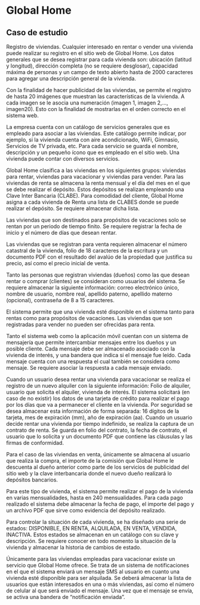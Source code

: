 # Global Home

## Caso de estudio

Registro de viviendas. Cualquier interesado en rentar o vender una vivienda puede realizar su registro en el sitio web de Global Home. Los datos generales que se desea registrar para cada vivienda son: ubicación (latitud y longitud), dirección completa (no se requiere desglosar), capacidad máxima de personas y un campo de texto abierto hasta de 2000 caracteres para agregar una descripción general de la vivienda.

Con la finalidad de hacer publicidad de las viviendas, se permite el registro de hasta 20 imágenes que muestran las características de la vivienda. A cada imagen se le asocia una numeración (imagen 1, imagen 2,..., imagen20). Esto con la finalidad de mostrarlas en el orden correcto en el sistema web.

La empresa cuenta con un catálogo de servicios generales que es empleado para asociar a las viviendas. Este catálogo permite indicar, por ejemplo, si la vivienda cuenta con aire acondicionado, WiFi, Gimnasio, Servicios de TV privada, etc. Para cada servicio se guarda el nombre, descripción y un pequeño ícono que es empleado en el sitio web. Una vivienda puede contar con diversos servicios.

Global Home clasifica a las viviendas en los siguientes grupos: viviendas para rentar, viviendas para vacacionar y viviendas para vender. Para las viviendas de renta se almacena la renta mensual y el día del mes en el que se debe realizar el depósito. Estos depósitos se realizan empleando una Clave Inter Bancaria (CLABE). Para comodidad del cliente, Global Home asigna a cada vivienda de Renta una lista de CLABES donde se puede realizar el depósito. Se requiere almacenar dicha lista.

Las viviendas que son destinados para propósitos de vacaciones solo se rentan por un periodo de tiempo finito. Se requiere registrar la fecha de inicio y el número de días que desean rentar.

Las viviendas que se registran para venta requieren almacenar el número catastral de la vivienda, folio de 18 caracteres de la escritura y un documento PDF con el resultado del avalúo de la propiedad que justifica su precio, así como el precio inicial de venta.

Tanto las personas que registran viviendas (dueños) como las que desean rentar o comprar (clientes) se consideran como usuarios del sistema. Se requiere almacenar la siguiente información: correo electrónico único, nombre de usuario, nombre real, apellido paterno, apellido materno (opcional), contraseña de 8 a 15 caracteres.

El sistema permite que una vivienda esté disponible en el sistema tanto para rentas como para propósitos de vacaciones. Las viviendas que son registradas para vender no pueden ser ofrecidas para renta.

Tanto el sistema web como la aplicación móvil cuentan con un sistema de mensajería que permite intercambiar mensajes entre los dueños y un posible cliente. Cada mensaje debe ser almacenado asociado con la vivienda de interés, y una bandera que indica si el mensaje fue leído. Cada mensaje cuenta con una respuesta el cual también se considera como mensaje. Se requiere asociar la respuesta a cada mensaje enviado.

Cuando un usuario desea rentar una vivienda para vacacionar se realiza el registro de un nuevo alquiler con la siguiente información: Folio de alquiler, usuario que solicita el alquiler, vivienda de interés. El sistema solicitará (en caso de no existir) los datos de una tarjeta de crédito para realizar el pago por los días que va a permanecer el cliente en la vivienda. Por seguridad se desea almacenar esta información de forma separada: 16 dígitos de la tarjeta, mes de expiración (mm), año de expiración (aa).
Cuando un usuario decide rentar una vivienda por tiempo indefinido, se realiza la captura de un contrato de renta. Se guarda en folio del contrato, la fecha de contrato, el usuario que lo solicita y un documento PDF que contiene las cláusulas y las firmas de conformidad.

Para el caso de las viviendas en venta, únicamente se almacena al usuario que realiza la compra, el importe de la comisión que Global Home le descuenta al dueño anterior como parte de los servicios de publicidad del sitio web y la clave interbancaria donde el nuevo dueño realizará lo depósitos bancarios.

Para este tipo de vivienda, el sistema permite realizar el pago de la vivienda en varias mensualidades, hasta en 240 mensualidades. Para cada pago realizado el sistema debe almacenar la fecha de pago, el importe del pago y un archivo PDF que sirve como evidencia del depósito realizado.

Para controlar la situación de cada vivienda, se ha diseñado una serie de estados: DISPONIBLE, EN RENTA, ALQUILADA, EN VENTA, VENDIDA, INACTIVA. Estos estados se almacenan en un catálogo con su clave y descripción. Se requiere conocer en todo momento la situación de la vivienda y almacenar la historia de cambios de estado.

Únicamente para las viviendas empleadas para vacacionar existe un servicio que Global Home ofrece. Se trata de un sistema de notificaciones en el que el sistema enviará un mensaje SMS al usuario en cuanto una vivienda esté disponible para ser alquilada. Se deberá almacenar la lista de usuarios que están interesados en una o más viviendas, así como el número de celular al que será enviado el mensaje. Una vez que el mensaje se envía, se activa una bandera de “notificación enviada”.